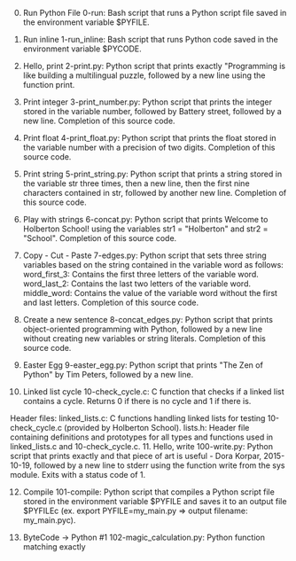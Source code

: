 0. Run Python File
0-run: Bash script that runs a Python script file saved in the environment variable $PYFILE.

1. Run inline
1-run_inline: Bash script that runs Python code saved in the environment variable $PYCODE.

2. Hello, print
2-print.py: Python script that prints exactly "Programming is like building a multilingual puzzle, followed by a new line using the function print.

3. Print integer
3-print_number.py: Python script that prints the integer stored in the variable number, followed by Battery street, followed by a new line.
Completion of this source code.

4. Print float
4-print_float.py: Python script that prints the float stored in the variable number with a precision of two digits.
Completion of this source code.

5. Print string
5-print_string.py: Python script that prints a string stored in the variable str three times, then a new line, then the first nine characters contained in str, followed by another new line.
Completion of this source code.

6. Play with strings
6-concat.py: Python script that prints Welcome to Holberton School! using the variables str1 = "Holberton" and str2 = "School".
Completion of this source code.

7. Copy - Cut - Paste
7-edges.py: Python script that sets three string variables based on the string contained in the variable word as follows:
word_first_3: Contains the first three letters of the variable word.
word_last_2: Contains the last two letters of the variable word.
middle_word: Contains the value of the variable word without the first and last letters.
Completion of this source code.

8. Create a new sentence
8-concat_edges.py: Python script that prints object-oriented programming with Python, followed by a new line without creating new variables or string literals.
Completion of this source code.

9. Easter Egg
9-easter_egg.py: Python script that prints "The Zen of Python" by Tim Peters, followed by a new line.

10. Linked list cycle
10-check_cycle.c: C function that checks if a linked list contains a cycle.
Returns 0 if there is no cycle and 1 if there is.

Header files:
linked_lists.c: C functions handling linked lists for testing 10-check_cycle.c (provided by Holberton School).
lists.h: Header file containing definitions and prototypes for all types and functions used in linked_lists.c and 10-check_cycle.c.
11. Hello, write
100-write.py: Python script that prints exactly and that piece of art is useful - Dora Korpar, 2015-10-19, followed by a new line to stderr using the function write from the sys module.
Exits with a status code of 1.

12. Compile
101-compile: Python script that compiles a Python script file stored in the environment variable $PYFILE and saves it to an output file $PYFILEc (ex. export PYFILE=my_main.py => output filename: my_main.pyc).

13. ByteCode -> Python #1
102-magic_calculation.py: Python function matching exactly
